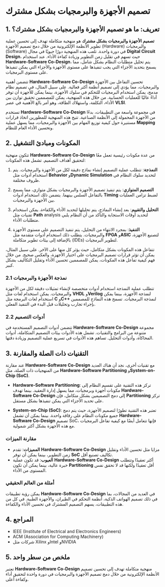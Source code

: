 # تصميم الأجهزة والبرمجيات بشكل مشترك

## 1. تعريف: ما هو **تصميم الأجهزة والبرمجيات بشكل مشترك**؟
**تصميم الأجهزة والبرمجيات بشكل مشترك** هو منهجية متكاملة تهدف إلى تحسين عملية تطوير الأنظمة الإلكترونية من خلال دمج تصميم الأجهزة (Hardware) والبرمجيات (Software) في دورة واحدة. تلعب هذه المنهجية دورًا حيويًا في مجال **Digital Circuit Design**، حيث تسهم في تقليل زمن التطوير وزيادة كفاءة الأداء. عند استخدام **Hardware-Software Co-Design**، يتم تحليل متطلبات النظام بشكل شامل، مما يسمح بتحديد الأجزاء التي يجب تنفيذها على مستوى الأجهزة والأجزاء التي يمكن تنفيذها على مستوى البرمجيات. 

تتضمن أهمية **Hardware-Software Co-Design** تحسين التفاعل بين الأجهزة والبرمجيات، مما يؤدي إلى تصميم أنظمة أكثر فعالية. على سبيل المثال، في تصميم نظام مدمج، يمكن استخدام البرمجيات للتحكم في سلوك الأجهزة، بينما يمكن للأجهزة أن توفر أداءً عاليًا للعمليات الحسابية. من خلال هذه المنهجية، يمكن للمصممين تحقيق توازن بين الأداء، التكلفة، واستهلاك الطاقة، وهو أمر بالغ الأهمية في عصر **VLSI**.

تستخدم **Hardware-Software Co-Design** في مجموعة واسعة من التطبيقات، بدءًا من الأجهزة المحمولة إلى الأنظمة الصناعية. تتيح هذه المنهجية للمطورين اتخاذ قرارات مستنيرة حول كيفية توزيع المهام بين الأجهزة والبرمجيات، مما يسهل عملية **Mapping** وتحسين الأداء العام للنظام. 

## 2. المكونات ومبادئ التشغيل
تتكون منهجية **Hardware-Software Co-Design** من عدة مكونات رئيسية تعمل معًا لتحقيق أهداف التصميم. تشمل هذه المكونات:

1. **النمذجة**: تتطلب عملية التصميم إنشاء نماذج دقيقة لكل من الأجهزة والبرمجيات. يتم استخدام أدوات مثل **Behavior** و**Dynamic Simulation** لتحديد سلوك النظام في ظروف مختلفة.

2. **التصميم المتوازي**: يتم تنفيذ تصميم الأجهزة والبرمجيات بشكل متوازي، مما يسمح بالتفاعل السلس بينهما. يتضمن ذلك استخدام أدوات **Timing** لضبط تزامن العمليات بين الأجهزة والبرمجيات.

3. **التحليل والتقييم**: بعد إنشاء النماذج، يتم تحليلها لتحديد الأداء والكفاءة. يمكن استخدام تقنيات مثل **Path** analysis لتحديد أوقات الاستجابة والتأكد من أن النظام يلبي متطلبات الأداء.

4. **التنفيذ**: بمجرد الانتهاء من التحليل، يتم تنفيذ التصميم على مستوى الأجهزة والبرمجيات. يتطلب ذلك استخدام أدوات متقدمة مثل **FPGA** و**ASIC** لتصنيع الأجهزة، بالإضافة إلى بيئات تطوير متكاملة (IDEs) لتطوير البرمجيات.

تتفاعل هذه المكونات بشكل متكامل، حيث يؤثر كل منها على الآخر. على سبيل المثال، يمكن أن تؤثر قرارات تصميم البرمجيات على اختيار الأجهزة، والعكس صحيح. من خلال فهم كيفية تفاعل هذه المكونات، يمكن للمصممين تحسين الأداء وتقليل التكاليف بشكل كبير.

### 2.1 نمذجة الأجهزة والبرمجيات
تتطلب عملية النمذجة استخدام أدوات متخصصة لإنشاء تمثيلات دقيقة لكل من الأجهزة والبرمجيات. يمكن استخدام لغات مثل **VHDL** و**Verilog** لنمذجة الأجهزة، بينما يمكن استخدام لغات البرمجة مثل **C** و**C++** لنمذجة البرمجيات. تسمح هذه النماذج للمصممين بإجراء تجارب وتحليلات قبل البدء في التنفيذ الفعلي.

### 2.2 أدوات التصميم
تتضمن أدوات التصميم المستخدمة في **Hardware-Software Co-Design** مجموعة متنوعة من البرامج والتقنيات. تشمل هذه الأدوات بيئات التصميم المتكاملة، أدوات المحاكاة، وأدوات التحليل. تساهم هذه الأدوات في تسريع عملية التصميم وزيادة دقتها.

## 3. التقنيات ذات الصلة والمقارنة
عند مقارنة **Hardware-Software Co-Design** مع تقنيات أخرى، نجد أن هناك العديد من المنهجيات ذات الصلة، مثل **Hardware-Software Partitioning** و**System-on-Chip (SoC)**.

- **Hardware-Software Partitioning**: تركز هذه التقنية على تقسيم النظام إلى مكونات أجهزة وبرمجيات، مما يسهل إدارة التعقيد. بينما تهدف **Hardware-Software Co-Design** إلى دمج التصميمين بشكل متكامل، فإن **Partitioning** تركز على تحديد الأجزاء التي يمكن تنفيذها بشكل مستقل.

- **System-on-Chip (SoC)**: تعتبر هذه التقنية تطورًا لتصميم الأجهزة، حيث يتم دمج جميع مكونات النظام على رقاقة واحدة. بينما يمكن أن تشمل **Hardware-Software Co-Design** تصميم SoC، فإنها تتعامل أيضًا مع كيفية تفاعل البرمجيات مع هذه الأجهزة بشكل أكثر شمولية.

### مقارنة الميزات
- **المميزات**: تقدم **Hardware-Software Co-Design** مزايا مثل تحسين الأداء وتقليل زمن التطوير، بينما يمكن أن توفر **SoC** تكاليف تصنيع أقل.
- **العيوب**: قد تكون عملية **Hardware-Software Co-Design** أكثر تعقيدًا وتتطلب خبرة عالية، بينما يمكن أن تكون **Partitioning** أقل تعقيدًا ولكنها قد لا تحقق نفس المستوى من الأداء.

### أمثلة من العالم الحقيقي
يمكن رؤية تطبيقات **Hardware-Software Co-Design** في العديد من المجالات، بما في ذلك تصميم الهواتف الذكية، أنظمة التحكم في الطيران، والأجهزة الطبية. في كل من هذه التطبيقات، يسهم التصميم المشترك في تحسين الأداء والكفاءة.

## 4. المراجع
- IEEE (Institute of Electrical and Electronics Engineers)
- ACM (Association for Computing Machinery)
- شركات مثل Xilinx وIntel وNVIDIA

## 5. ملخص من سطر واحد
تعتبر **Hardware-Software Co-Design** منهجية متكاملة تهدف إلى تحسين تصميم الأنظمة الإلكترونية من خلال دمج تصميم الأجهزة والبرمجيات في دورة واحدة لتحقيق أداء وكفاءة أعلى.